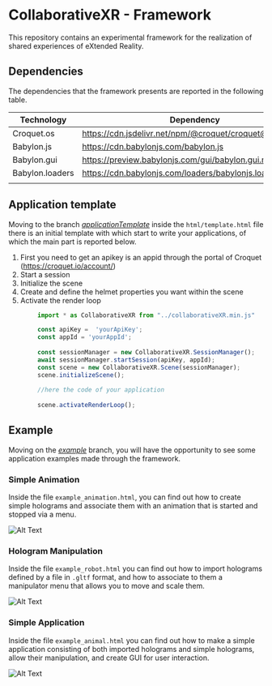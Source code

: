 # CollaborativeXR - Framework

This repository contains an experimental framework for the realization of shared experiences of eXtended Reality.

## Dependencies

The dependencies that the framework presents are reported in the following table.

| Technology      | Dependency |
|-----------------|-|
| Croquet.os      | https://cdn.jsdelivr.net/npm/@croquet/croquet@1.0.5 |
| Babylon.js      | https://cdn.babylonjs.com/babylon.js                |
| Babylon.gui     | https://preview.babylonjs.com/gui/babylon.gui.min.js      |
| Babylon.loaders | https://cdn.babylonjs.com/loaders/babylonjs.loaders.min.js|
|                 |                                                           |

## Application template

Moving to the branch [_applicationTemplate_](https://github.com/AnnaVitali/framework-collaborativeXR/blob/applicationTemplate/README.md) inside the `html/template.html` file there is an initial template with which start to write your applications, of which the main part is reported below.

1. First you need to get an apikey is an appid through the portal of Croquet (https://croquet.io/account/)
2. Start a session
3. Initialize the scene
4. Create and define the helmet properties you want within the scene
5. Activate the render loop

```javascript
        import * as CollaborativeXR from "../collaborativeXR.min.js"

        const apiKey =  'yourApiKey';
        const appId = 'yourAppId';
        
        const sessionManager = new CollaborativeXR.SessionManager();
        await sessionManager.startSession(apiKey, appId);
        const scene = new CollaborativeXR.Scene(sessionManager);
        scene.initializeScene();
        
        //here the code of your application
        
        scene.activateRenderLoop();
```

## Example

Moving on the [_example_](https://github.com/AnnaVitali/framework-collaborativeXR/blob/example/README.md) branch, you will have the opportunity to see some application examples made through the framework.

### Simple Animation

Inside the file `example_animation.html`, you can find out how to create simple holograms and associate them with an animation that is started and stopped via a menu.

![Alt Text](gif/animation.gif)

### Hologram Manipulation

Inside the file `example_robot.html` you can find out how to import holograms defined by a file in `.gltf` format, and how to associate to them a manipulator menu that allows you to move and scale them.

![Alt Text](gif/robot.gif)

### Simple Application

Inside the file `example_animal.html` you can find out how to make a simple application consisting of both imported holograms and simple holograms, allow their manipulation, and create GUI for user interaction.

![Alt Text](gif/animal.gif)